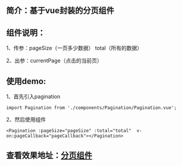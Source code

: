 ## 简介：基于vue封装的分页组件

## 组件说明：

1、传参：pageSize（一页多少数据） total（所有的数据）

2、出参：currentPage（点击的当前页）

## 使用demo:

1、首先引入pagination

``import Pagination from './components/Pagination/Pagination.vue'; ``

2、然后使用组件

``<Pagination :pageSize="pageSize" :total="total"  v-on:pageCallback="pageCallback"></Pagination>``

## 查看效果地址：[分页组件](https://yuepu.github.io/pagination/)